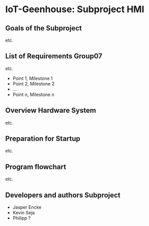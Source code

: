 # IoT-Geenhouse: Subproject HMI

## Goals of the Subproject
etc.
## List of Requirements Group07
etc.
 * Point 1, Milestone 1
 * Point 2, Milestone 2
 * ...
 * Point n, Milestone n
 
## Overview Hardware System
etc.
## Preparation for Startup
etc.
## Program flowchart
etc.
##  Developers and authors Subproject
 * Jasper Encke
 * Kevin Seja
 * Philipp ?

